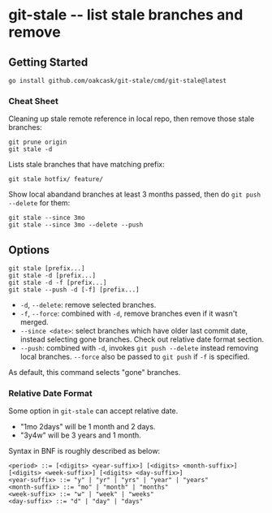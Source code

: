 # git-stale -- list stale branches and remove

## Getting Started

```
go install github.com/oakcask/git-stale/cmd/git-stale@latest
```

### Cheat Sheet

Cleaning up stale remote reference in local repo, then remove those stale branches:

```
git prune origin
git stale -d
```

Lists stale branches that have matching prefix:

```
git stale hotfix/ feature/
```

Show local abandand branches at least 3 months passed, then do `git push --delete` for them:

```
git stale --since 3mo
git stale --since 3mo --delete --push
```

## Options

```
git stale [prefix...]
git stale -d [prefix...]
git stale -d -f [prefix...]
git stale --push -d [-f] [prefix...]
```

- `-d`, `--delete`: remove selected branches.
- `-f`, `--force`: combined with `-d`, remove branches even if it wasn't merged.
- `--since <date>`: select branches which have older last commit date, instead selecting gone branches. Check out relative date format section.
- `--push`: combined with `-d`, invokes `git push --delete` instead removing local branches.
  `--force` also be passed to `git push` if `-f` is specified.

As default, this command selects "gone" branches.

### Relative Date Format

Some option in `git-stale` can accept relative date.

- "1mo 2days" will be 1 month and 2 days.
- "3y4w" will be 3 years and 1 month.

Syntax in BNF is roughly described as below:

```
<period> ::= [<digits> <year-suffix>] [<digits> <month-suffix>] [<digits> <week-suffix>] [<digits> <day-suffix>]
<year-suffix> ::= "y" | "yr" | "yrs" | "year" | "years"
<month-suffix> ::= "mo" | "month" | "months"
<week-suffix> ::= "w" | "week" | "weeks"
<day-suffix> ::= "d" | "day" | "days"
```
